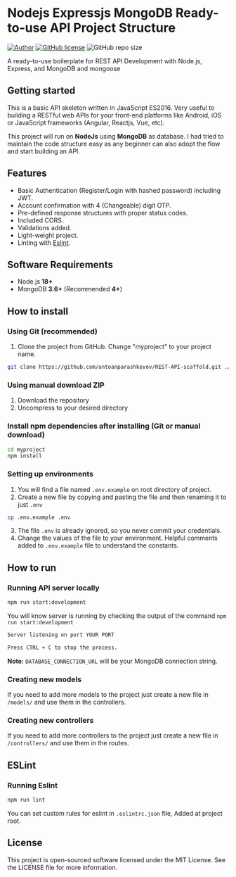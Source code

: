 # Nodejs Expressjs MongoDB Ready-to-use API Project Structure

[![Author](https://img.shields.io/badge/author-%40antoanparashkevov-green)](https://www.linkedin.com/in/antoanp/) [![GitHub license](https://img.shields.io/badge/licence-MIT-yellow)]() ![GitHub repo size](https://img.shields.io/github/repo-size/antoanparashkevov/REST-API-scaffold)

A ready-to-use boilerplate for REST API Development with Node.js, Express, and MongoDB and mongoose

## Getting started

This is a basic API skeleton written in JavaScript ES2016. Very useful to building a RESTful web APIs for your front-end platforms like Android, iOS or JavaScript frameworks (Angular, Reactjs, Vue, etc).

This project will run on **NodeJs** using **MongoDB** as database. I had tried to maintain the code structure easy as any beginner can also adopt the flow and start building an API.

## Features

- Basic Authentication (Register/Login with hashed password) including JWT.
- Account confirmation with 4 (Changeable) digit OTP.
- Pre-defined response structures with proper status codes.
- Included CORS.
- Validations added.
- Light-weight project.
- Linting with [Eslint](https://eslint.org/).

## Software Requirements

- Node.js **18+**
- MongoDB **3.6+** (Recommended **4+**)

## How to install

### Using Git (recommended)

1.  Clone the project from GitHub. Change "myproject" to your project name.
```bash
git clone https://github.com/antoanparashkevov/REST-API-scaffold.git ./myproject
```

### Using manual download ZIP

1.  Download the repository
2.  Uncompress to your desired directory

### Install npm dependencies after installing (Git or manual download)

```bash
cd myproject
npm install
```

### Setting up environments

1.  You will find a file named `.env.example` on root directory of project.
2.  Create a new file by copying and pasting the file and then renaming it to just `.env`
```bash
cp .env.example .env
```
3.  The file `.env` is already ignored, so you never commit your credentials.
4.  Change the values of the file to your environment. Helpful comments added to `.env.example` file to understand the constants.

## How to run

### Running API server locally

```bash
npm run start:development
```

You will know server is running by checking the output of the command `npm run start:development`

```bash
Server listening on port YOUR PORT

Press CTRL + C to stop the process.
```

**Note:** `DATABASE_CONNECTION_URL` will be your MongoDB connection string.

### Creating new models

If you need to add more models to the project just create a new file in `/models/` and use them in the controllers.

### Creating new controllers

If you need to add more controllers to the project just create a new file in `/controllers/` and use them in the routes.

## ESLint

### Running Eslint

```bash
npm run lint
```

You can set custom rules for eslint in `.eslintrc.json` file, Added at project root.


## License

This project is open-sourced software licensed under the MIT License. See the LICENSE file for more information.